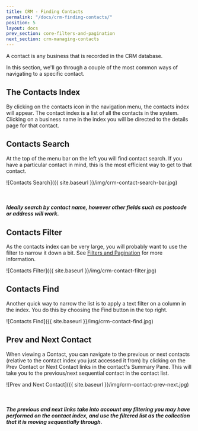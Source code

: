 ```yaml
---
title: CRM - Finding Contacts
permalink: "/docs/crm-finding-contacts/"
position: 5
layout: docs
prev_section: core-filters-and-pagination
next_section: crm-managing-contacts
---
```


A contact is any business that is recorded in the CRM database.

In this section, we'll go through a couple of the most common ways of navigating to a specific contact.

## The Contacts Index

By clicking on the contacts icon in the navigation menu, the contacts index will appear. The contact index is a list of all the contacts in the system. Clicking on a business name in the index you will be directed to the details page for that contact.

## Contacts Search

At the top of the menu bar on the left you will find contact search. If you have a particular contact in mind, this is the most efficient way to get to that contact.

![Contacts Search]({{ site.baseurl }}/img/crm-contact-search-bar.jpg)

<div class="note">
  <span class="fa fa-star fa-lg">&nbsp;</span>
  <h5>Ideally search by contact name, however other fields such as postcode or address will work.</h5>
</div>

## Contacts Filter

As the contacts index can be very large, you will probably want to use the filter to narrow it down a bit. See [Filters and Pagination](../filters-and-pagination/) for more information.

![Contacts Filter]({{ site.baseurl }}/img/crm-contact-filter.jpg)

## Contacts Find

Another quick way to narrow the list is to apply a text filter on a column in the index. You do this by choosing the Find button in the top right.

![Contacts Find]({{ site.baseurl }}/img/crm-contact-find.jpg)

## Prev and Next Contact

When viewing a Contact, you can navigate to the previous or next contacts (relative to the contact index you just accessed it from) by clicking on the Prev Contact or Next Contact links in the contact's Summary Pane. This will take you to the previous/next sequential contact in the contact list.

![Prev and Next Contact]({{ site.baseurl }}/img/crm-contact-prev-next.jpg)

<div class="note info">
  <span class="fa fa-quote-left fa-lg">&nbsp;</span>
  <h5>The previous and next links take into account any filtering you may have performed on the contact index, and use the filtered list as the collection that it is moving sequentially through.</h5>
</div>
